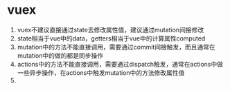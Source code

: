 # vuex

1. vuex不建议直接通过state去修改属性值，建议通过mutation间接修改
2. state相当于vue中的data，getters相当于vue中的计算属性computed
3. mutation中的方法不能直接调用，需要通过commit间接触发，而且通常在mutation中的做的都是同步操作
4. actions中的方法不能直接调用，需要通过dispatch触发，通常在actions中做一些异步操作，在actions中触发mutation中的方法修改属性值
5. 